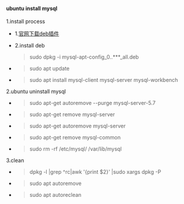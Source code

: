 #### ubuntu install mysql

1.install process  
+ 1.[官网下载deb插件](http://dev.mysql.com/downloads/repo/apt/.)

+ 2.install deb
    >sudo dpkg -i mysql-apt-config_0..***_all.deb

+ >sudo apt update

+ >sudo apt install mysql-client mysql-server mysql-workbench

2.ubuntu uninstall mysql

+ >sudo apt-get autoremove --purge mysql-server-5.7

+ >sudo apt-get remove mysql-server

+ >sudo apt-get autoremove mysql-server 

+ >sudo apt-get remove mysql-common

+ >sudo rm -rf /etc/mysql/ /var/lib/mysql


3.clean

+ >dpkg -l |grep ^rc|awk '{print $2}' |sudo xargs dpkg -P

+ >sudo apt autoremove

+ >sudo apt autoreclean
